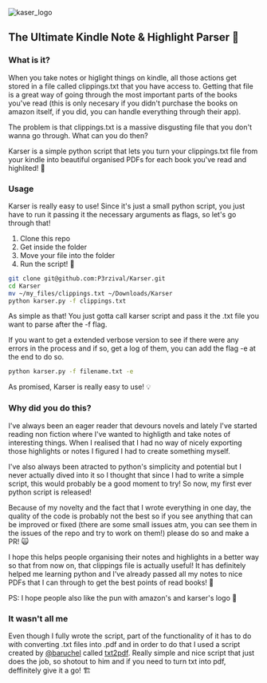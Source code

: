 ![kaser_logo](https://i.imgur.com/Yqw7hNM.png)
## The Ultimate Kindle Note & Highlight Parser 🚀

### What is it?
When you take notes or higlight things on kindle, all those actions get stored in a file called clippings.txt that you have access to. Getting that file is a great way of going through the most important parts of the books you've read (this is only necesary if you didn't purchase the books on amazon itself, if you did, you can handle everything through their app). 

The problem is that clippings.txt is a massive disgusting file that you don't wanna go through. What can you do then?

Karser is a simple python script that lets you turn your clippings.txt file from your kindle into beautiful organised PDFs for each book you've read and highlited! 🤖

### Usage

Karser is really easy to use! Since it's just a small python script, you just have to run it passing it the necessary arguments as flags, so let's go through that!

1. Clone this repo 
2. Get inside the folder
3. Move your file into the folder
4. Run the script! 💖

```sh
git clone git@github.com:P3rzival/Karser.git
cd Karser
mv ~/my_files/clippings.txt ~/Downloads/Karser
python karser.py -f clippings.txt 
```
As simple as that! You just gotta call karser script and pass it the .txt file you want to parse after the -f flag. 

If you want to get a extended verbose version to see if there were any errors in the process and if so, get a log of them, you can add the flag -e at the end to do so.
```sh
python karser.py -f filename.txt -e
```
As promised, Karser is really easy to use! 💡

### Why did you do this?
I've always been an eager reader that devours novels and lately I've started reading non fiction where I've wanted to highligth and take notes of interesting things. When I realised that I had no way of nicely exporting those highlights or notes I figured I had to create something myself.

I've also always been atracted to python's simplicity and potential but I never actually dived into it so I thought that since I had to write a simple script, this would probably be a good moment to try! So now, my first ever python script is released!

Because of my novelty and the fact that I wrote everything in one day, the quality of the code is probably not the best so if you see anything that can be improved or fixed (there are some small issues atm, you can see them in the issues of the repo and try to work on them!) please do so and make a PR! 🙀

I hope this helps people organising their notes and highlights in a better way so that from now on, that clippings file is actually useful! It has definitely helped me learning python and I've already passed all my notes to nice PDFs that I can through to get the best points of read books! 💖

PS: I hope people also like the pun with amazon's and karser's logo 🤣

### It wasn't all me
Even though I fully wrote the script, part of the functionality of it has to do with converting .txt files into .pdf and in order to do that I used a script created by [@baruchel](https://github.com/baruchel) called [txt2pdf](https://github.com/baruchel/txt2pdf). Really simple and nice script that just does the job, so shotout to him and if you need to turn txt into pdf, deffinitely give it a go! 🏗️
